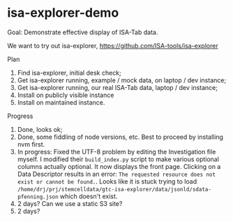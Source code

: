 # isa-explorer-demo

Goal: Demonstrate effective display of ISA-Tab data.

We want to try out isa-explorer, https://github.com/ISA-tools/isa-explorer

Plan

1. Find isa-explorer, initial desk check;
2. Get isa-explorer running, example / mock data, on laptop / dev instance;
3. Get isa-explorer running, our real ISA-Tab data, laptop / dev instance;
4. Install on publicly visible instance
5. Install on maintained instance.

Progress

1. Done, looks ok;
2. Done, some fiddling of node versions, etc. Best to proceed by installing nvm first.
3. In progress: Fixed the UTF-8 problem by editing the Investigation file myself. I modified their `build_index.py` script to make various optional columns actually optional. It now displays the front page. Clicking on a Data Descriptor results in an error: `The requested resource does not exist or cannot be found.`. Looks like it is stuck trying to load `/home/drj/prj/stemcelldata/gtc-isa-explorer/data/jsonld/sdata-pfenning.json` which doesn't exist.
4. 2 days? Can we use a static S3 site?
5. 2 days?

